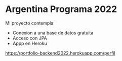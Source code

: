 # Argentina Programa 2022
Mi proyecto contempla:
- Conexion a una base de datos gratuita
- Acceso con JPA
- Appp en Heroku

https://portfolio-backend2022.herokuapp.com/perfil